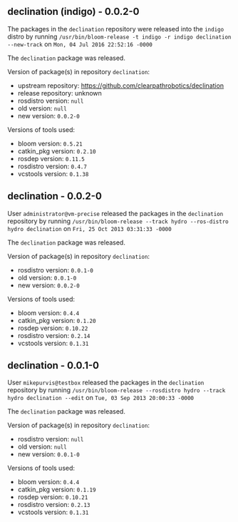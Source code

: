 ## declination (indigo) - 0.0.2-0

The packages in the `declination` repository were released into the `indigo` distro by running `/usr/bin/bloom-release -t indigo -r indigo declination --new-track` on `Mon, 04 Jul 2016 22:52:16 -0000`

The `declination` package was released.

Version of package(s) in repository `declination`:

- upstream repository: https://github.com/clearpathrobotics/declination
- release repository: unknown
- rosdistro version: `null`
- old version: `null`
- new version: `0.0.2-0`

Versions of tools used:

- bloom version: `0.5.21`
- catkin_pkg version: `0.2.10`
- rosdep version: `0.11.5`
- rosdistro version: `0.4.7`
- vcstools version: `0.1.38`


## declination - 0.0.2-0

User `administrator@vm-precise` released the packages in the `declination` repository by running `/usr/bin/bloom-release --track hydro --ros-distro hydro declination` on `Fri, 25 Oct 2013 03:31:33 -0000`

The `declination` package was released.

Version of package(s) in repository `declination`:
- rosdistro version: `0.0.1-0`
- old version: `0.0.1-0`
- new version: `0.0.2-0`

Versions of tools used:
- bloom version: `0.4.4`
- catkin_pkg version: `0.1.20`
- rosdep version: `0.10.22`
- rosdistro version: `0.2.14`
- vcstools version: `0.1.31`


## declination - 0.0.1-0

User `mikepurvis@testbox` released the packages in the `declination` repository by running `/usr/bin/bloom-release --rosdistro hydro --track hydro declination --edit` on `Tue, 03 Sep 2013 20:00:33 -0000`

The `declination` package was released.

Version of package(s) in repository `declination`:
- rosdistro version: `null`
- old version: `null`
- new version: `0.0.1-0`

Versions of tools used:
- bloom version: `0.4.4`
- catkin_pkg version: `0.1.19`
- rosdep version: `0.10.21`
- rosdistro version: `0.2.13`
- vcstools version: `0.1.31`



